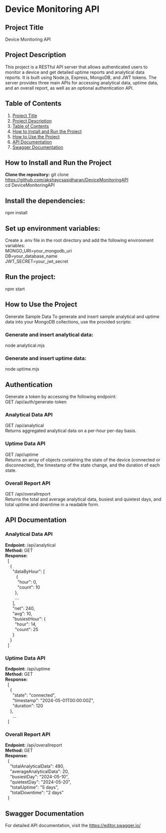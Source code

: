 # Device Monitoring API

## Project Title
  Device Monitoring API

## Project Description
  This project is a RESTful API server that allows authenticated users to monitor a device and get detailed uptime reports and analytical data reports. 
  It is built using Node.js, Express, MongoDB, and JWT tokens. The server provides three main APIs for accessing analytical data, uptime data, and an overall report, as well as an optional authentication API.

## Table of Contents
1. [Project Title](#project-title)
2. [Project Description](#project-description)
3. [Table of Contents](#table-of-contents)
4. [How to Install and Run the Project](#how-to-install-and-run-the-project)
5. [How to Use the Project](#how-to-use-the-project)
6. [API Documentation](#api-documentation)
7. [Swagger Documentation](#Swagger-documentation)


## How to Install and Run the Project
 **Clone the repository:** 
  git clone https://github.com/akshaycsasidharan/DeviceMonitoringAPI<br>
  cd DeviceMonitoringAPI

   
## Install the dependencies:
  npm install

## Set up environment variables:
  Create a .env file in the root directory and add the following environment variables:<br>
  MONGO_URI=your_mongodb_uri <br>
  DB=your_database_name <br>
  JWT_SECRET=your_jwt_secret

## Run the project:
  npm start

## How to Use the Project
  Generate Sample Data
  To generate and insert sample analytical and uptime data into your MongoDB collections, use the provided scripts:

### Generate and insert analytical data:
  node analytical.mjs

### Generate and insert uptime data:
  node uptime.mjs

## Authentication

  Generate a token by accessing the following endpoint:<br>
  GET /api/auth/generate-token
  
  ### Analytical Data API
  GET /api/analytical<br>
  Returns aggregated analytical data on a per-hour per-day basis.
  
  ### Uptime Data API
  GET /api/uptime<br>
  Returns an array of objects containing the state of the device (connected or disconnected), the timestamp of the state change, and the duration of each state.
  
  ### Overall Report API
  GET /api/overallreport<br>
  Returns the total and average analytical data, busiest and quietest days, and total uptime and downtime in a readable form.

## API Documentation
### Analytical Data API
  **Endpoint:** /api/analytical<br>
  **Method:** GET<br>
  **Response:**<br>
  &nbsp;&nbsp;[<br>
    &nbsp;&nbsp;&nbsp;&nbsp;{<br>
      &nbsp;&nbsp;&nbsp;&nbsp;&nbsp;&nbsp;"dataByHour": [<br>
       &nbsp;&nbsp;&nbsp;&nbsp;&nbsp;&nbsp;&nbsp;&nbsp; {<br>
         &nbsp;&nbsp;&nbsp;&nbsp;&nbsp;&nbsp;&nbsp;&nbsp;&nbsp;&nbsp;"hour": 0,<br>
          &nbsp;&nbsp;&nbsp;&nbsp;&nbsp;&nbsp;&nbsp;&nbsp;&nbsp;&nbsp;"count": 10<br>
       &nbsp;&nbsp;&nbsp;&nbsp;&nbsp;&nbsp;&nbsp;&nbsp;},<br>
        &nbsp;&nbsp;&nbsp;&nbsp;&nbsp;&nbsp;&nbsp;&nbsp;...<br>
      &nbsp;&nbsp;&nbsp;&nbsp;&nbsp;&nbsp;],<br>
      &nbsp;&nbsp;&nbsp;&nbsp;&nbsp;&nbsp;"net": 240,<br>
      &nbsp;&nbsp;&nbsp;&nbsp;&nbsp;&nbsp;"avg": 10,<br>
      &nbsp;&nbsp;&nbsp;&nbsp;&nbsp;&nbsp;"busiestHour": {<br>
      &nbsp;&nbsp;&nbsp;&nbsp;&nbsp;&nbsp;&nbsp;&nbsp;"hour": 14,<br>
      &nbsp;&nbsp;&nbsp;&nbsp;&nbsp;&nbsp;&nbsp;&nbsp;"count": 25<br>
      &nbsp;&nbsp;&nbsp;&nbsp;&nbsp;&nbsp;}<br>
    &nbsp;&nbsp;&nbsp;&nbsp;}<br>
 &nbsp;&nbsp;]<br>

### Uptime Data API
  **Endpoint:** /api/uptime<br>
  **Method:** GET<br>
  **Response:**<br>
  &nbsp;&nbsp;[<br>
    &nbsp;&nbsp;&nbsp;&nbsp;{<br>
      &nbsp;&nbsp;&nbsp;&nbsp;&nbsp;&nbsp;"state": "connected",<br>
      &nbsp;&nbsp;&nbsp;&nbsp;&nbsp;&nbsp;"timestamp": "2024-05-01T00:00:00Z",<br>
      &nbsp;&nbsp;&nbsp;&nbsp;&nbsp;&nbsp;"duration": 120<br>
    &nbsp;&nbsp;&nbsp;&nbsp;},<br>
    &nbsp;&nbsp;&nbsp;&nbsp;&nbsp;&nbsp;...<br>
  &nbsp;&nbsp;]<br>

### Overall Report API
  **Endpoint:** /api/overallreport<br>
  **Method:** GET<br>
  **Response:**<br>
  &nbsp;&nbsp;{<br>
    &nbsp;&nbsp;&nbsp;&nbsp;"totalAnalyticalData": 480,<br>
    &nbsp;&nbsp;&nbsp;&nbsp;"averageAnalyticalData": 20,<br>
    &nbsp;&nbsp;&nbsp;&nbsp;"busiestDay": "2024-05-10",<br>
    &nbsp;&nbsp;&nbsp;&nbsp;"quietestDay": "2024-05-20",<br>
    &nbsp;&nbsp;&nbsp;&nbsp;"totalUptime": "5 days",<br>
    &nbsp;&nbsp;&nbsp;&nbsp;"totalDowntime": "2 days"<br>
  &nbsp;&nbsp;}<br>

## Swagger Documentation
  For detailed API documentation, visit the https://editor.swagger.io/

